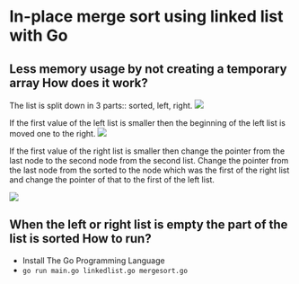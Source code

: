 In-place merge sort using linked list with Go
=========
Less memory usage by not creating a temporary array
How does it work?
---
The list is split down in 3 parts:: sorted, left, right.
![](http://i.imgur.com/13I6gNw.png) 

If the first value of the left list is smaller then the beginning of the left list is moved one to the right. 
![](http://i.imgur.com/2mGCSfz.png) 

If the first value of the right list is smaller then change the pointer from the last node to the second node from the second list. Change the pointer from the last node from the sorted to the node which was the first of the right list and change the pointer of that to the first of the left list. 

![](http://i.imgur.com/AYOAiHz.png) 

When the left or right list is empty the part of the list is sorted
How to run?
---
 - Install The Go Programming Language
 - ```go run main.go linkedlist.go mergesort.go```
